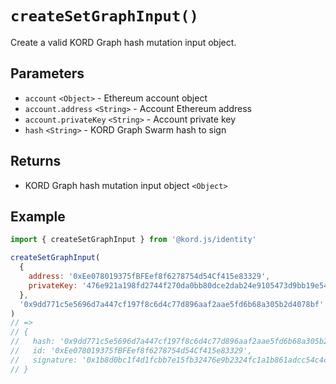# `createSetGraphInput()`

Create a valid KORD Graph hash mutation input object.

## Parameters

- `account` `<Object>` - Ethereum account object
- `account.address` `<String>` - Account Ethereum address
- `account.privateKey` `<String>` - Account private key
- `hash` `<String>` - KORD Graph Swarm hash to sign

## Returns

- KORD Graph hash mutation input object `<Object>`

## Example

```js
import { createSetGraphInput } from '@kord.js/identity'

createSetGraphInput(
  {
    address: '0xEe078019375fBFEef8f6278754d54Cf415e83329',
    privateKey: '476e921a198fd2744f270da0bb80dce2dab24e9105473d9bb19e540fcbd04bb0'
  },
  '0x9dd771c5e5696d7a447cf197f8c6d4c77d896aaf2aae5fd6b68a305b2d4078bf'
)
// =>
// {
//   hash: '0x9dd771c5e5696d7a447cf197f8c6d4c77d896aaf2aae5fd6b68a305b2d4078bf',
//   id: '0xEe078019375fBFEef8f6278754d54Cf415e83329',
//   signature: '0x1b8d0bc1f4d1fcbb7e15fb32476e9b2324fc1a1b861adcc54c4c25fc1a965473679ac1262096845ebdda300eb61590d8387fbefd464d03305fe2fee790284e5100'
// }
```
